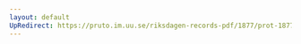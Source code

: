 ```yaml
---
layout: default
UpRedirect: https://pruto.im.uu.se/riksdagen-records-pdf/1877/prot-1877--ak--006/prot-1877--ak--006_002.pdf
---
```

